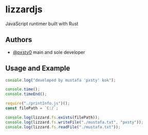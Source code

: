 
# lizzardjs
JavaScript runtimer built with Rust



## Authors

- [@pxsty0](https://www.github.com/pxsty0) main and sole developer

  
## Usage and Example

```javascript
console.log("developed by mustafa 'pxsty' kok");

console.time();
console.timeEnd();

require("./printInfo.js")();
const filePath = `C:/`;

console.log(lizzard.fs.exists(filePath));
console.log(lizzard.fs.writeFile("./mustafa.txt", "pxsty"));
console.log(lizzard.fs.readFile("./mustafa.txt"));


```

  
